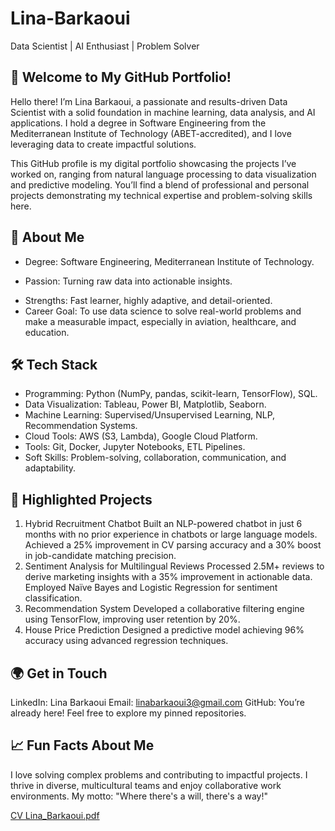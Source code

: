 # Lina-Barkaoui
Data Scientist | AI Enthusiast | Problem Solver
## 🌟 Welcome to My GitHub Portfolio!
Hello there! I’m Lina Barkaoui, a passionate and results-driven Data Scientist with a solid foundation in machine learning, data analysis, and AI applications. I hold a degree in Software Engineering from the Mediterranean Institute of Technology (ABET-accredited), and I love leveraging data to create impactful solutions.

This GitHub profile is my digital portfolio showcasing the projects I’ve worked on, ranging from natural language processing to data visualization and predictive modeling. You’ll find a blend of professional and personal projects demonstrating my technical expertise and problem-solving skills here.

## 🚀 About Me
* Degree: Software Engineering, Mediterranean Institute of Technology.
- Passion: Turning raw data into actionable insights.
* Strengths: Fast learner, highly adaptive, and detail-oriented.
* Career Goal: To use data science to solve real-world problems and make a measurable impact, especially in aviation, healthcare, and education.
## 🛠 Tech Stack
* Programming: Python (NumPy, pandas, scikit-learn, TensorFlow), SQL.
* Data Visualization: Tableau, Power BI, Matplotlib, Seaborn.
* Machine Learning: Supervised/Unsupervised Learning, NLP, Recommendation Systems.
* Cloud Tools: AWS (S3, Lambda), Google Cloud Platform.
* Tools: Git, Docker, Jupyter Notebooks, ETL Pipelines.
* Soft Skills: Problem-solving, collaboration, communication, and adaptability.
## 📂 Highlighted Projects
 1. Hybrid Recruitment Chatbot
Built an NLP-powered chatbot in just 6 months with no prior experience in chatbots or large language models.
Achieved a 25% improvement in CV parsing accuracy and a 30% boost in job-candidate matching precision.
2. Sentiment Analysis for Multilingual Reviews
Processed 2.5M+ reviews to derive marketing insights with a 35% improvement in actionable data.
Employed Naïve Bayes and Logistic Regression for sentiment classification.
3. Recommendation System
Developed a collaborative filtering engine using TensorFlow, improving user retention by 20%.
4. House Price Prediction
Designed a predictive model achieving 96% accuracy using advanced regression techniques.
## 🌍 Get in Touch
LinkedIn: Lina Barkaoui
Email: linabarkaoui3@gmail.com
GitHub: You’re already here! Feel free to explore my pinned repositories.
## 📈 Fun Facts About Me
I love solving complex problems and contributing to impactful projects.
I thrive in diverse, multicultural teams and enjoy collaborative work environments.
My motto: "Where there's a will, there's a way!"


[CV Lina_Barkaoui.pdf](https://github.com/user-attachments/files/18559694/CV.Lina_Barkaoui.pdf)
